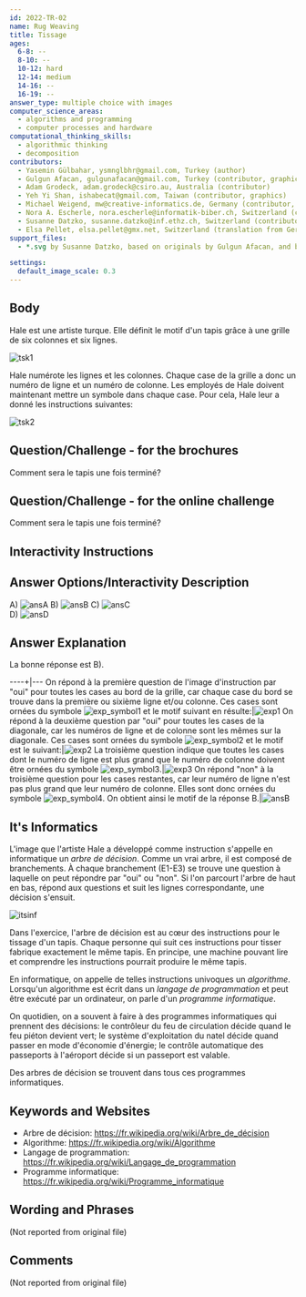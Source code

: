 ```yaml
---
id: 2022-TR-02
name: Rug Weaving
title: Tissage
ages:
  6-8: --
  8-10: --
  10-12: hard
  12-14: medium
  14-16: --
  16-19: --
answer_type: multiple choice with images
computer_science_areas:
  - algorithms and programming
  - computer processes and hardware
computational_thinking_skills:
  - algorithmic thinking
  - decomposition
contributors:
  - Yasemin Gülbahar, ysmnglbhr@gmail.com, Turkey (author)
  - Gulgun Afacan, gulgunafacan@gmail.com, Turkey (contributor, graphics)
  - Adam Grodeck, adam.grodeck@csiro.au, Australia (contributor)
  - Yeh Yi Shan, ishabecat@gmail.com, Taiwan (contributor, graphics)
  - Michael Weigend, mw@creative-informatics.de, Germany (contributor, translation from English into German)
  - Nora A. Escherle, nora.escherle@informatik-biber.ch, Switzerland (contributor)
  - Susanne Datzko, susanne.datzko@inf.ethz.ch, Switzerland (contributor, graphics)
  - Elsa Pellet, elsa.pellet@gmx.net, Switzerland (translation from German into French)
support_files:
  - *.svg by Susanne Datzko, based on originals by Gulgun Afacan, and by Yeh Yi Shan

settings:
  default_image_scale: 0.3
---
```


[ansA]: graphics/2022-TR-02-answerA.svg "Réponse A (230px)"
[ansB]: graphics/2022-TR-02-answerB.svg "Réponse B (230px)"
[ansC]: graphics/2022-TR-02-answerC.svg "Réponse C (230px)"
[ansD]: graphics/2022-TR-02-answerD.svg "Réponse D (230px)"
[exp1]: graphics/2022-TR-02-explanation1.svg "Explication 1 (230px)"
[exp2]: graphics/2022-TR-02-explanation2.svg "Explication 2 (230px)"
[exp3]: graphics/2022-TR-02-explanation3.svg "Explication 3 (230px)"
[exp_symbol1]: graphics/2022-TR-02-explanation_symbol1.svg "Symbole 1 (25px (inline(-0.7ex)))"
[exp_symbol2]: graphics/2022-TR-02-explanation_symbol2.svg "Symbole 2 (25px (inline(-0.7ex)))" 
[exp_symbol3]: graphics/2022-TR-02-explanation_symbol3.svg "Symbole 3 (25px (inline(-0.7ex)))"
[exp_symbol4]: graphics/2022-TR-02-explanation_symbol4.svg "Symbole 4 (25px (inline(-0.7ex)))"
[tsk1]: graphics/2022-TR-02-taskbody.svg "Texte de la tâche 1 (300px)"
[tsk2]: graphics/2022-TR-02-taskbody-fra-compatible.svg  "Texte de la tâche 2 (500px)"
[itsinf]: graphics/2022-TR-02-itsinformatics1-fra-compatible.svg

## Body

Hale est une artiste turque. Elle définit le motif d'un tapis grâce à une grille de six colonnes et six lignes.

![tsk1]

Hale numérote les lignes et les colonnes. Chaque case de la grille a donc un numéro de ligne et un numéro de colonne. Les employés de Hale doivent maintenant mettre un symbole dans chaque case. Pour cela, Hale leur a donné les instructions suivantes:

![tsk2]

## Question/Challenge - for the brochures

Comment sera le tapis une fois terminé?


## Question/Challenge - for the online challenge

Comment sera le tapis une fois terminé?


## Interactivity Instructions

<!-- empty -->

## Answer Options/Interactivity Description

 A)  ![ansA] 
 B)  ![ansB] 
 C)  ![ansC]  
 D)  ![ansD] 

## Answer Explanation

La bonne réponse est B).

----+|---
On répond à la première question de l'image d'instruction par "oui" pour toutes les cases au bord de la grille, car chaque case du bord se trouve dans la première ou sixième ligne et/ou colonne. Ces cases sont ornées du symbole ![exp_symbol1] et le motif suivant en résulte:|![exp1]
On répond à la deuxième question par "oui" pour toutes les cases de la diagonale, car les numéros de ligne et de colonne sont les mêmes sur la diagonale. Ces cases sont ornées du symbole ![exp_symbol2] et le motif est le suivant:|![exp2]
La troisième question indique que toutes les cases dont le numéro de ligne est plus grand que le numéro de colonne doivent être ornées du symbole ![exp_symbol3].|![exp3]
On répond "non" à la troisième question pour les cases restantes, car leur numéro de ligne n'est pas plus grand que leur numéro de colonne. Elles sont donc ornées du symbole ![exp_symbol4]. On obtient ainsi le motif de la réponse B.|![ansB]


## It's Informatics

L'image que l'artiste Hale a développé comme instruction s'appelle en informatique un _arbre de décision_. Comme un vrai arbre, il est composé de branchements. À chaque branchement (E1-E3) se trouve une question à laquelle on peut répondre par "oui" ou "non". Si l'on parcourt l'arbre de haut en bas, répond aux questions et suit les lignes correspondante, une décision s'ensuit. 

![itsinf]

<!-- ja – oui -->
<!-- nein – non -->

Dans l'exercice, l'arbre de décision est au cœur des instructions pour le tissage d'un tapis. Chaque personne qui suit ces instructions pour tisser fabrique exactement le même tapis. En principe, une machine pouvant lire et comprendre les instructions pourrait produire le même tapis.

En informatique, on appelle de telles instructions univoques un _algorithme_. Lorsqu'un algorithme est écrit dans un _langage de programmation_ et peut être exécuté par un ordinateur, on parle d'un _programme informatique_.

On quotidien, on a souvent à faire à des programmes informatiques qui prennent des décisions: le contrôleur du feu de circulation décide quand le feu piéton devient vert; le système d'exploitation du natel décide quand passer en mode d'économie d'énergie; le contrôle automatique des passeports à l'aéroport décide si un passeport est valable.

Des arbres de décision se trouvent dans tous ces programmes informatiques.

## Keywords and Websites

 - Arbre de décision: https://fr.wikipedia.org/wiki/Arbre_de_décision
 - Algorithme: https://fr.wikipedia.org/wiki/Algorithme
 - Langage de programmation: https://fr.wikipedia.org/wiki/Langage_de_programmation
 - Programme informatique: https://fr.wikipedia.org/wiki/Programme_informatique


## Wording and Phrases

(Not reported from original file)


## Comments

(Not reported from original file)
